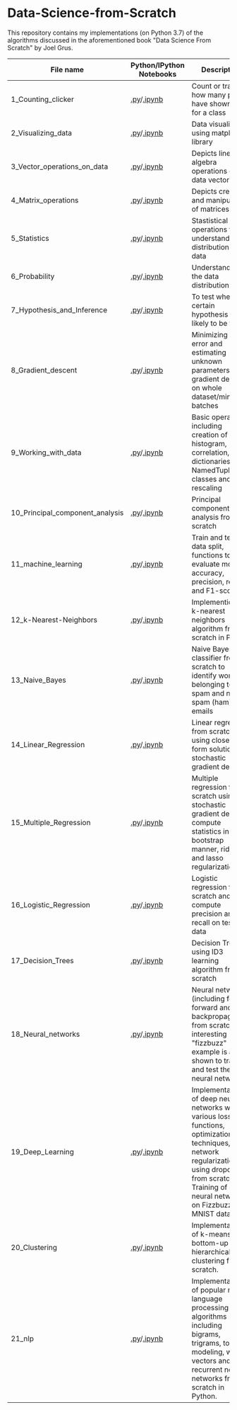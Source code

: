 # Data-Science-from-Scratch
This repository contains my implementations (on Python 3.7) of the algorithms discussed in the aforementioned book "Data Science From Scratch" by Joel Grus.

| **File name** |  **Python/IPython Notebooks** |**Description** |
| ------------- | ----------------------------------|--------------| 
| 1_Counting_clicker |[.py](https://github.com/RuchikaVermaVaid/Data-Science-from-Scratch/blob/master/CountingClicker.py)/[.ipynb](https://github.com/RuchikaVermaVaid/Data-Science-from-Scratch/blob/master/CountingClicker.ipynb)|Count or track how many people have shown up for a class|
| 2_Visualizing_data | [.py](https://github.com/RuchikaVermaVaid/Data-Science-from-Scratch/blob/master/Visualizing_data.py)/[.ipynb](https://github.com/RuchikaVermaVaid/Data-Science-from-Scratch/blob/master/Visualizing_data.ipynb) | Data visualization using matplotlib library|
| 3_Vector_operations_on_data | [.py](https://github.com/RuchikaVermaVaid/Data-Science-from-Scratch/blob/master/Vector_operations_on_data.py)/[.ipynb](https://github.com/RuchikaVermaVaid/Data-Science-from-Scratch/blob/master/DataAsVectors.ipynb) |Depicts linear algebra operations on data vectors|
| 4_Matrix_operations | [.py](https://github.com/RuchikaVermaVaid/Data-Science-from-Scratch/blob/master/matrix_operations.py)/[.ipynb](https://github.com/RuchikaVermaVaid/Data-Science-from-Scratch/blob/master/Matrix_operations.ipynb) |Depicts creation and manipulation of matrices|
| 5_Statistics | [.py](https://github.com/RuchikaVermaVaid/Data-Science-from-Scratch/blob/master/Statistics.py)/[.ipynb](https://github.com/RuchikaVermaVaid/Data-Science-from-Scratch/blob/master/Statistics.ipynb)| Stastistical operations to understand the distribution of data|
| 6_Probability| [.py](https://github.com/ruchikavermavaid/Data-Science-from-Scratch-Python/blob/master/Probability.py)/[.ipynb](https://github.com/ruchikavermavaid/Data-Science-from-Scratch-Python/blob/master/Probability.ipynb)| Understanding the data distribution|
| 7_Hypothesis_and_Inference | [.py](https://github.com/ruchikavermavaid/Data-Science-from-Scratch-Python/blob/master/Hypothesis_and_Inference.py)/[.ipynb](https://github.com/ruchikavermavaid/Data-Science-from-Scratch-Python/blob/master/Hypothesis%20and%20inference.ipynb)|To test whether a certain hypothesis is likely to be true|
| 8_Gradient_descent |[.py](https://github.com/ruchikaverma-iitg/Data-Science-from-Scratch-Python/blob/master/gradient_descent.py)/[.ipynb](https://github.com/ruchikaverma-iitg/Data-Science-from-Scratch-Python/blob/master/gradient_descent.ipynb)| Minimizing the error and estimating unknown parameters using gradient descent on whole dataset/mini-batches|
| 9_Working_with_data |[.py](https://github.com/ruchikaverma-iitg/Data-Science-from-Scratch-Python/blob/master/working_with_data.py)/[.ipynb](https://github.com/ruchikaverma-iitg/Data-Science-from-Scratch-Python/blob/master/Working%20with%20data.ipynb)| Basic operations including creation of data histogram,  correlation, dictionaries, NamedTuple, classes and rescaling|
| 10_Principal_component_analysis |[.py](https://github.com/ruchikaverma-iitg/Data-Science-from-Scratch-Python/blob/master/pca.py)/[.ipynb](https://github.com/ruchikaverma-iitg/Data-Science-from-Scratch-Python/blob/master/pca.ipynb)| Principal component analysis from scratch|
| 11_machine_learning|[.py](https://github.com/ruchikaverma-iitg/Data-Science-from-Scratch-Python/blob/master/machine_learning.py)/[.ipynb](https://github.com/ruchikaverma-iitg/Data-Science-from-Scratch-Python/blob/master/machine_learning.ipynb)| Train and test data split, functions to evaluate model's accuracy, precision, recall and F1-score|
| 12_k-Nearest-Neighbors|[.py](https://github.com/ruchikaverma-iitg/Data-Science-from-Scratch-Python/blob/master/k-Nearest_Neighbors.py)/[.ipynb](https://github.com/ruchikaverma-iitg/Data-Science-from-Scratch-Python/blob/master/k-Nearest_Neighbors.ipynb)| Implemention of k-nearest neighbors algorithm from scratch in Python|
| 13_Naive_Bayes|[.py](https://github.com/ruchikaverma-iitg/Data-Science-from-Scratch-Python/blob/master/NaiveBayes.py)/[.ipynb](https://github.com/ruchikaverma-iitg/Data-Science-from-Scratch-Python/blob/master/Naive%20Bayes.ipynb)| Naive Bayes classifier from scratch to identify words belonging to spam and not spam (ham) emails|
| 14_Linear_Regression|[.py](https://github.com/ruchikaverma-iitg/Data-Science-from-Scratch-Python/blob/master/linear_regression.py)/[.ipynb](https://github.com/ruchikaverma-iitg/Data-Science-from-Scratch-Python/blob/master/linear_regression.ipynb)| Linear regression from scratch using closed form solution and stochastic gradient descent|
| 15_Multiple_Regression|[.py](https://github.com/ruchikaverma-iitg/Data-Science-from-Scratch-Python/blob/master/multiple_regression.py)/[.ipynb](https://github.com/ruchikaverma-iitg/Data-Science-from-Scratch-Python/blob/master/multiple_regression.ipynb)| Multiple regression from scratch using stochastic gradient descent, compute statistics in bootstrap manner, ridge and lasso regularization|
| 16_Logistic_Regression|[.py](https://github.com/ruchikaverma-iitg/Data-Science-from-Scratch-Python/blob/master/logistic_regression.py)/[.ipynb](https://github.com/ruchikaverma-iitg/Data-Science-from-Scratch-Python/blob/master/Logistic%20Regression.ipynb)| Logistic regression from scratch and compute precision and recall on testing data|
| 17_Decision_Trees|[.py](https://github.com/ruchikaverma-iitg/Data-Science-from-Scratch-Python/blob/master/Decision_Trees.py)/[.ipynb](https://github.com/ruchikaverma-iitg/Data-Science-from-Scratch-Python/blob/master/Decision_Trees.ipynb)| Decision Trees using ID3 learning algorithm from scratch|
| 18_Neural_networks|[.py](https://github.com/ruchikaverma-iitg/Data-Science-from-Scratch-Python/blob/master/Neural_networks.py)/[.ipynb](https://github.com/ruchikaverma-iitg/Data-Science-from-Scratch-Python/blob/master/Neural_networks.ipynb) | Neural network (including feed-forward and backpropagation) from scratch. An interesting "fizzbuzz" example is also shown to train and test the neural network|
| 19_Deep_Learning|[.py](https://github.com/ruchikaverma-iitg/Data-Science-from-Scratch-Python/blob/master/Deep_Learning.py)/[.ipynb](https://github.com/ruchikaverma-iitg/Data-Science-from-Scratch-Python/blob/master/Deep_Learning.ipynb) | Implementation of deep neural networks with various loss functions, optimization techniques, network regularization using dropout from scratch. Training of deep neural networks on Fizzbuzz and MNIST data.|
| 20_Clustering|[.py](https://github.com/ruchikaverma-iitg/Data-Science-from-Scratch-Python/blob/master/Clustering.py)/[.ipynb](https://github.com/ruchikaverma-iitg/Data-Science-from-Scratch-Python/blob/master/Clustering.ipynb) | Implementation of k-means and bottom-up hierarchical clustering from scratch.|
| 21_nlp|[.py](https://github.com/ruchikaverma-iitg/Data-Science-from-Scratch-Python/blob/master/nlp.py)/[.ipynb](https://github.com/ruchikaverma-iitg/Data-Science-from-Scratch-Python/blob/master/nlp.ipynb) | Implementation of popular natural language processing algorithms including bigrams, trigrams, topic modeling, word vectors and recurrent neural networks from scratch in Python.|
